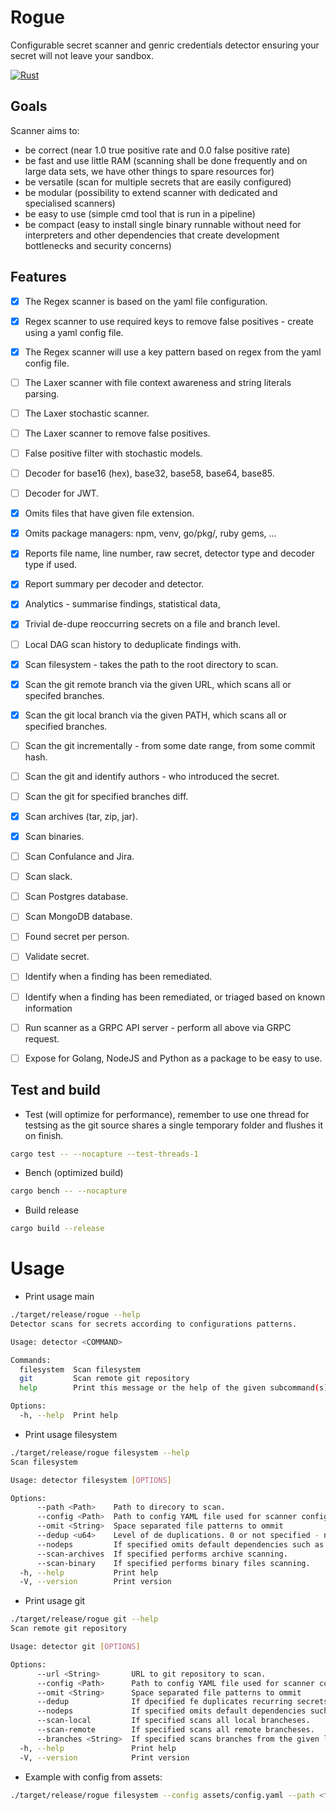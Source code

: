 # Rogue

Configurable secret scanner and genric credentials detector ensuring your secret will not leave your sandbox.

[![Rust](https://github.com/OpenSourceScannerCollective/static_scanner/actions/workflows/rust.yml/badge.svg)](https://github.com/OpenSourceScannerCollective/static_scanner/actions/workflows/rust.yml)

## Goals

Scanner aims to:
  - be correct (near 1.0 true positive rate and 0.0 false positive rate)
  - be fast and use little RAM (scanning shall be done frequently and on large data sets, we have other things to spare resources for)
  - be versatile (scan for multiple secrets that are easily configured)
  - be modular (possibility to extend scanner with dedicated and specialised scanners)
  - be easy to use (simple cmd tool that is run in a pipeline)
  - be compact (easy to install single binary runnable without need for interpreters and other dependencies that create development bottlenecks and security concerns)


## Features

- [x] The Regex scanner is based on the yaml file configuration.
- [x] Regex scanner to use required keys to remove false positives - create using a yaml config file.
- [x] The Regex scanner will use a key pattern based on regex from the yaml config file.
- [ ] The Laxer scanner with file context awareness and string literals parsing.
- [ ] The Laxer stochastic scanner.
- [ ] The Laxer scanner to remove false positives.
- [ ] False positive filter with stochastic models.
- [ ] Decoder for base16 (hex), base32, base58, base64, base85.
- [ ] Decoder for JWT.
- [x] Omits files that have given file extension.
- [x] Omits package managers: npm, venv, go/pkg/, ruby gems, ...
- [x] Reports file name, line number, raw secret, detector type and decoder type if used.
- [x] Report summary per decoder and detector.
- [x] Analytics - summarise findings, statistical data,
- [x] Trivial de-dupe reoccurring secrets on a file and branch level.
- [ ] Local DAG scan history to deduplicate findings with.
- [x] Scan filesystem - takes the path to the root directory to scan.
- [x] Scan the git remote branch via the given URL, which scans all or specifed branches.
- [x] Scan the git local branch via the given PATH, which scans all or specified branches.
- [ ] Scan the git incrementally - from some date range, from some commit hash.
- [ ] Scan the git and identify authors - who introduced the secret.
- [ ] Scan the git for specified branches diff.
- [x] Scan archives (tar, zip, jar).
- [x] Scan binaries.
- [ ] Scan Confulance and Jira.
- [ ] Scan slack.
- [ ] Scan Postgres database.
- [ ] Scan MongoDB database.
- [ ] Found secret per person.
- [ ] Validate secret.
- [ ] Identify when a finding has been remediated.
- [ ] Identify when a finding has been remediated, or triaged based on known information
- [ ] Run scanner as a GRPC API server - perform all above via GRPC request.
- [ ] Expose for Golang, NodeJS and Python as a package to be easy to use.


## Test and build

- Test (will optimize for performance), remember to use one thread for testsing as the git source shares a single temporary folder and flushes it on finish.

```sh
cargo test -- --nocapture --test-threads-1
```
- Bench (optimized build)

```sh
cargo bench -- --nocapture
```

- Build release

```sh
cargo build --release
```

# Usage

- Print usage main

```sh
./target/release/rogue --help
Detector scans for secrets according to configurations patterns.

Usage: detector <COMMAND>

Commands:
  filesystem  Scan filesystem
  git         Scan remote git repository
  help        Print this message or the help of the given subcommand(s)

Options:
  -h, --help  Print help
```

- Print usage filesystem

```sh
./target/release/rogue filesystem --help
Scan filesystem

Usage: detector filesystem [OPTIONS]

Options:
      --path <Path>    Path to direcory to scan.
      --config <Path>  Path to config YAML file used for scanner configuration.
      --omit <String>  Space separated file patterns to ommit
      --dedup <u64>    Level of de duplications. 0 or not specified - no dedup, 1 - file level dedup
      --nodeps         If specified omits default dependencies such as npm, venv, gems, ect.
      --scan-archives  If specified performs archive scanning.
      --scan-binary    If specified performs binary files scanning.
  -h, --help           Print help
  -V, --version        Print version
```

- Print usage git

```sh
./target/release/rogue git --help
Scan remote git repository

Usage: detector git [OPTIONS]

Options:
      --url <String>       URL to git repository to scan.
      --config <Path>      Path to config YAML file used for scanner configuration.
      --omit <String>      Space separated file patterns to ommit
      --dedup              If dpecified fe duplicates recurring secrets. De duplication happens in the order of scanners in the config file.
      --nodeps             If specified omits default dependencies such as npm, venv, gems, ect.
      --scan-local         If specified scans all local brancheses.
      --scan-remote        If specified scans all remote brancheses.
      --branches <String>  If specified scans branches from the given list, otherwise HEAD is scanned or all branches with flag --scan-local or -scan-remote.
  -h, --help               Print help
  -V, --version            Print version
```


- Example with config from assets:

```sh
./target/release/rogue filesystem --config assets/config.yaml --path <folder-with-expired-creds-to-scan>
```
